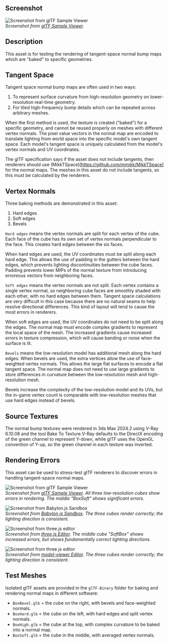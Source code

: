 ## Screenshot

![Screenshot from glTF Sample Viewer](screenshot/screenshot_Large.jpg)
<br/>_Screenshot from [glTF Sample Viewer](https://github.khronos.org/glTF-Sample-Viewer-Release/)._


## Description

This asset is for testing the rendering of tangent-space normal bump maps which are "baked" to specific geometries. 

## Tangent Space

Tangent space normal bump maps are often used in two ways: 
1. To represent surface curvature from high-resolution geometry on lower-resolution real-time geometry.
2. For tiled high-frequency bump details which can be repeated across arbitrary meshes.

When the first method is used, the texture is created ("baked") for a specific geometry, and cannot be reused properly on meshes with different vertex normals. The pixel value vectors in the normal map are encoded to translate lighting from world space into the specific model's own tangent space. Each model's tangent space is uniquely calculated from the model's vertex normals and UV coordinates.

The glTF specification says if the asset does not include tangents, then renderers should use (MikkTSpace)[https://github.com/mmikk/MikkTSpace] for the normal maps. The meshes in this asset do not include tangents, so this must be calculated by the renderers.

## Vertex Normals

Three baking methods are demonstrated in this asset:
1. Hard edges
2. Soft edges
3. Bevels 

`Hard edges` means the vertex normals are split for each vertex of the cube. Each face of the cube has its own set of vertex normals perpendicular to the face. This creates hard edges between the six faces. 

When hard edges are used, the UV coordinates must be split along each hard edge. This allows the use of padding in the gutters between the hard edges, which prevents lighting discontinuities between the cube faces. Padding prevents lower MIPs of the normal texture from introducing erroreous vectors from neighboring faces.

`Soft edges` means the vertex normals are not split. Each vertex contains a single vertex normal, so neighboring cube faces are smoothly shaded with each other, with no hard edges between them. Tangent space calculations are very difficult in this case because there are no natural seams to help resolve directional differences. This kind of layout will tend to cause the most errors in renderers.

When soft edges are used, the UV coordinates do not need to be split along the edges. The normal map must encode complex gradients to represent the local space of the mesh. The increased gradients cause increased errors in texture compression, which will cause banding or noise when the surface is lit.

`Bevels` means the low-resolution model has additional mesh along the hard edges. When bevels are used, the extra vertices allow the use of face-weighted vertex normals. This allows the large flat surfaces to encode a flat tangent space. The normal map does not need to use large gradients to store differences in curvature between the low-resolution mesh and high-resolution mesh. 

Bevels increase the complexity of the low-resolution model and its UVs, but the in-game vertex count is comparable with low-resolution meshes that use hard edges instead of bevels. 

## Source Textures

The normal bump textures were rendered in 3ds Max 2024.2 using V-Ray 6.10.08 and the tool Bake To Texture.V-Ray defaults to the DirectX encoding of the green channel to represent Y-down, while glTF uses the OpenGL convention of Y-up, so the green channel in each texture was inverted. 

## Rendering Errors

This asset can be used to stress-test glTF renderers to discover errors in handling tangent-space normal maps.

![Screenshot from glTF Sample Viewer](screenshot/glTFSampleViewer.jpg)
<br/>_Screenshot from [glTF Sample Viewer](https://github.khronos.org/glTF-Sample-Viewer-Release/). All three low-resolution cubes show errors in rendering. The middle "BoxSoft" shows significant errors._

![Screenshot from Babylon.js Sandbox](screenshot/BabylonJSSandbox.jpg)
<br/>_Screenshot from [Babylon.js Sandbox](https://sandbox.babylonjs.com/). The three cubes render correctly; the lighting direction is consistent._

![Screenshot from three.js editor](screenshot/ThreeJSEditor.jpg)
<br/>_Screenshot from [three.js Editor](https://threejs.org/editor/). The middle cube "SoftBox" shows increased errors, but shows fundamentally correct lighting directions._

![Screenshot from three.js editor](screenshot/ModelViewerEditor.jpg)
<br/>_Screenshot from [model-viewer Editor](https://modelviewer.dev/editor/). The three cubes render correctly; the lighting direction is consistent._

## Test Meshes

Isolated glTF assets are provided in the `glTF-Binary` folder for baking and rendering normal maps in different software:

* `BoxBevel.glb` = the cube on the right, with bevels and face-weighted normals.
* `BoxHard.glb` = the cube on the left, with hard edges and split vertex normals.
* `BoxHigh.glb` = the cube at the top, with complex curvature to be baked into a normal map.
* `BoxSoft.glb` = the cube in the middle, with averaged vertex normals.

